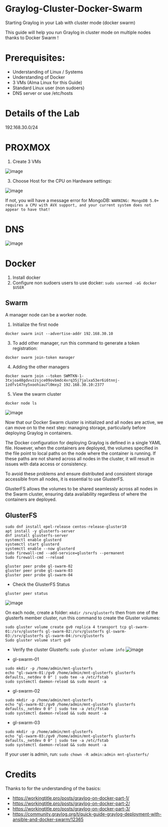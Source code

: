 # Graylog-Cluster-Docker-Swarm
Starting Graylog in your Lab with cluster mode (docker swarm)

This guide will help you run Graylog in cluster mode on multiple nodes thanks to Docker Swarm !

# Prerequisites:

- Understanding of Linux / Systems
- Understanding of Docker
- 3 VMs (Alma Linux for this Guide)
- Standard Linux user (non sudoers)
- DNS server or use /etc/hosts

# Details of the Lab

192.168.30.0/24

# PROXMOX

1. Create 3 VMs
   
![image](https://github.com/user-attachments/assets/3c6a174f-822d-40ee-a988-e2b0e24b960f)

3. Choose Host for the CPU on Hardware settings:

![image](https://github.com/user-attachments/assets/2f776733-4eaa-4098-8f36-18137919d141)

If not, you will have a message error for MongoDB: `WARNING: MongoDB 5.0+ requires a CPU with AVX support, and your current system does not appear to have that!`


# DNS

![image](https://github.com/user-attachments/assets/f983f54d-92d2-4511-99b8-d5914a80ed6c)

# Docker

1. Install docker
2.  Configure non sudoers users to use docker: `sudo usermod -aG docker $USER`

## Swarm

A manager node can be a worker node.

1. Initialize the first node
```
docker swarm init --advertise-addr 192.168.30.10
```

3. To add other manager, run this command to generate a token registration:

```
docker swarm join-token manager 
```

4. Adding the other managers
```
docker swarm join --token SWMTKN-1-3txjoa48gdvvzzsjce09ovbmdc4xrq35j7jalxa53er6i6tnnj-1zdfv147ny5xoohiau7l0mxy2 192.168.30.10:2377
```

5. View the swarm cluster
```
docker node ls
```

![image](https://github.com/user-attachments/assets/77f736a2-b830-4eda-97e7-61572b741a94)


Now that our Docker Swarm cluster is initialized and all nodes are active, we can move on to the next step: managing storage, particularly before deploying Graylog in containers.

The Docker configuration for deploying Graylog is defined in a single YAML file. However, when the containers are deployed, the volumes specified in the file point to local paths on the node where the container is running. If these paths are not shared across all nodes in the cluster, it will result in issues with data access or consistency.

To avoid these problems and ensure distributed and consistent storage accessible from all nodes, it is essential to use GlusterFS.

GlusterFS allows the volumes to be shared seamlessly across all nodes in the Swarm cluster, ensuring data availability regardless of where the containers are deployed.

## GlusterFS

```
sudo dnf install epel-release centos-release-gluster10 
apt install -y glusterfs-server
dnf install glusterfs-server
systemctl enable glusterd
systemctl start glusterd
systemctl enable --now glusterd
sudo firewall-cmd --add-service=glusterfs --permanent
Sudo firewall-cmd --reload
```

```
gluster peer probe gl-swarm-02
gluster peer probe gl-swarm-03
gluster peer probe gl-swarm-04
```

- Check the GlusterFS Status
```
gluster peer status
```
![image](https://github.com/user-attachments/assets/5cc4bd39-3b96-4fec-abe8-ef853ba06ee3)


On each node, create a folder: `mkdir /srv/glusterfs` then from one of the glusterfs member cluster, run this command to create the Gluster volumes:

```
sudo gluster volume create gv0 replica 4 transport tcp gl-swarm-01:/srv/glusterfs gl-swarm-02:/srv/glusterfs gl-swarm-03:/srv/glusterfs gl-swarm-04:/srv/glusterfs
Sudo gluster volume start gv0
```

- Verify the cluster Glusterfs: `sudo gluster volume info`
![image](https://github.com/user-attachments/assets/2604df41-52aa-4974-8de3-1ca59be8ae52)

- gl-swarm-01
```
sudo mkdir -p /home/admin/mnt-glusterfs
echo "gl-swarm-01:/gv0 /home/admin/mnt-glusterfs glusterfs defaults,_netdev 0 0" | sudo tee -a /etc/fstab
sudo systemctl daemon-reload && sudo mount -a
```

- gl-swarm-02
```
sudo mkdir -p /home/admin/mnt-glusterfs
echo "gl-swarm-02:/gv0 /home/admin/mnt-glusterfs glusterfs defaults,_netdev 0 0" | sudo tee -a /etc/fstab
sudo systemctl daemon-reload && sudo mount -a
```

- gl-swarm-03
```
sudo mkdir -p /home/admin/mnt-glusterfs
echo "gl-swarm-03:/gv0 /home/admin/mnt-glusterfs glusterfs defaults,_netdev 0 0" | sudo tee -a /etc/fstab
sudo systemctl daemon-reload && sudo mount -a
```

If your user is admin, run: `sudo chown -R admin:admin mnt-glusterfs/`



# Credits 

Thanks to for the understanding of the basics:

- https://workingtitle.pro/posts/graylog-on-docker-part-1/
- https://workingtitle.pro/posts/graylog-on-docker-part-2/
- https://workingtitle.pro/posts/graylog-on-docker-part-3/
- https://community.graylog.org/t/quick-guide-graylog-deployment-with-ansible-and-docker-swarm/12365
